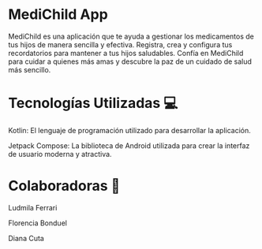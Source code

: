 # MediChild App

MediChild es una aplicación que te ayuda a gestionar los medicamentos de tus hijos de manera sencilla y efectiva. Registra, crea y configura tus recordatorios para mantener a tus hijos saludables. Confía en MediChild para cuidar a quienes más amas y descubre la paz de un cuidado de salud más sencillo.

# Tecnologías Utilizadas 💻
Kotlin: El lenguaje de programación utilizado para desarrollar la aplicación.

Jetpack Compose: La biblioteca de Android utilizada para crear la interfaz de usuario moderna y atractiva.

# Colaboradoras 👥
Ludmila Ferrari

Florencia Bonduel

Diana Cuta


